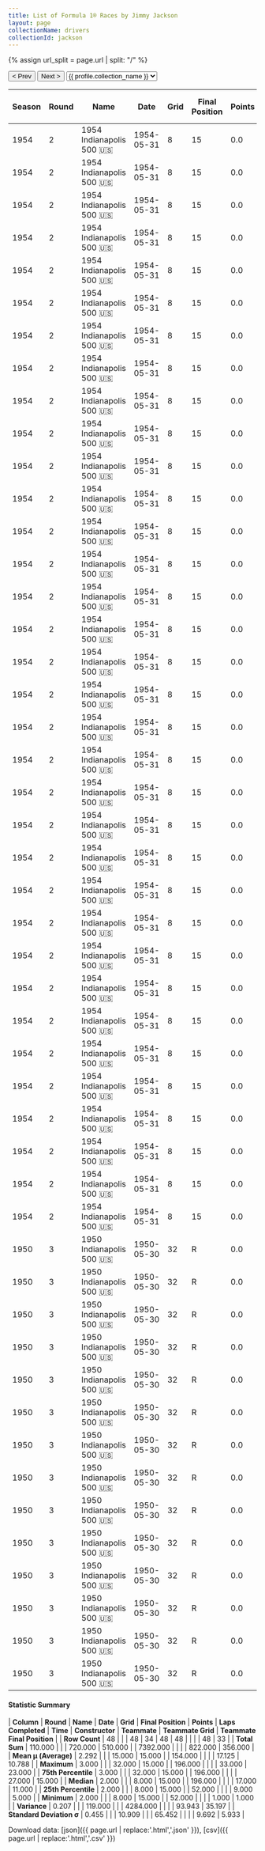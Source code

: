 ```yaml
---
title: List of Formula 1® Races by Jimmy Jackson
layout: page
collectionName: drivers
collectionId: jackson
---
```


{% assign url_split = page.url | split: "/" %}
<div id="collection-navigation">
<button onclick="selector.options[selector.selectedIndex-1].value && (window.location = selector.options[selector.selectedIndex-1].value);">&lt; Prev</button>
<button onclick="selector.options[selector.selectedIndex+1].value && (window.location = selector.options[selector.selectedIndex+1].value);">Next &gt;</button>
<select id="selector" onchange="this.options[this.selectedIndex].value && (window.location = this.options[this.selectedIndex].value);">
  {% for collectionId in site.data[page.collectionName].refs %}
    {% if collectionId == page.collectionId %}
      {% assign selected = "selected" %}
    {% else %}
      {% assign selected = "" %}
    {% endif %}
    {% assign profile = site.data[page.collectionName][collectionId].profile %}
    <option value="/f1/{{ page.collectionName }}/{{ collectionId }}/{{ url_split[4] }}" {{ selected }}>{{ profile.collection_name }}</option>
  {% endfor %}
</select>
</div>

| Season | Round | Name | Date | Grid | Final Position | Points | Laps Completed | Time | Constructor | Teammate | Teammate Grid | Teammate Final Position |
|--|--|--|--|--|--|--|--|--|--|--|--|--|
| 1954 | 2 | 1954 Indianapolis 500 🇺🇸 | 1954-05-31 | 8 | 15 | 0.0 | 196 |   | Kurtis Kraft 🇺🇸 | [Bill Vukovich 🇺🇸](/f1/drivers/vukovich) | 19 | 1 |
| 1954 | 2 | 1954 Indianapolis 500 🇺🇸 | 1954-05-31 | 8 | 15 | 0.0 | 196 |   | Kurtis Kraft 🇺🇸 | [Jack McGrath 🇺🇸](/f1/drivers/mcgrath) | 1 | 3 |
| 1954 | 2 | 1954 Indianapolis 500 🇺🇸 | 1954-05-31 | 8 | 15 | 0.0 | 196 |   | Kurtis Kraft 🇺🇸 | [Troy Ruttman 🇺🇸](/f1/drivers/ruttman) | 11 | 4 |
| 1954 | 2 | 1954 Indianapolis 500 🇺🇸 | 1954-05-31 | 8 | 15 | 0.0 | 196 |   | Kurtis Kraft 🇺🇸 | [Mike Nazaruk 🇺🇸](/f1/drivers/nazaruk) | 14 | 5 |
| 1954 | 2 | 1954 Indianapolis 500 🇺🇸 | 1954-05-31 | 8 | 15 | 0.0 | 196 |   | Kurtis Kraft 🇺🇸 | [Fred Agabashian 🇺🇸](/f1/drivers/agabashian) | 24 | 6 |
| 1954 | 2 | 1954 Indianapolis 500 🇺🇸 | 1954-05-31 | 8 | 15 | 0.0 | 196 |   | Kurtis Kraft 🇺🇸 | [Paul Russo 🇺🇸](/f1/drivers/paul_russo) | 32 | 8 |
| 1954 | 2 | 1954 Indianapolis 500 🇺🇸 | 1954-05-31 | 8 | 15 | 0.0 | 196 |   | Kurtis Kraft 🇺🇸 | [Larry Crockett 🇺🇸](/f1/drivers/crockett) | 25 | 9 |
| 1954 | 2 | 1954 Indianapolis 500 🇺🇸 | 1954-05-31 | 8 | 15 | 0.0 | 196 |   | Kurtis Kraft 🇺🇸 | [Art Cross 🇺🇸](/f1/drivers/cross) | 27 | 11 |
| 1954 | 2 | 1954 Indianapolis 500 🇺🇸 | 1954-05-31 | 8 | 15 | 0.0 | 196 |   | Kurtis Kraft 🇺🇸 | [Bob Sweikert 🇺🇸](/f1/drivers/sweikert) | 9 | 14 |
| 1954 | 2 | 1954 Indianapolis 500 🇺🇸 | 1954-05-31 | 8 | 15 | 0.0 | 196 |   | Kurtis Kraft 🇺🇸 | [Duane Carter 🇺🇸](/f1/drivers/darter) | 8 | 15 |
| 1954 | 2 | 1954 Indianapolis 500 🇺🇸 | 1954-05-31 | 8 | 15 | 0.0 | 196 |   | Kurtis Kraft 🇺🇸 | [Ernie McCoy 🇺🇸](/f1/drivers/mccoy) | 20 | 16 |
| 1954 | 2 | 1954 Indianapolis 500 🇺🇸 | 1954-05-31 | 8 | 15 | 0.0 | 196 |   | Kurtis Kraft 🇺🇸 | [Frank Armi 🇺🇸](/f1/drivers/armi) | 33 | 19 |
| 1954 | 2 | 1954 Indianapolis 500 🇺🇸 | 1954-05-31 | 8 | 15 | 0.0 | 196 |   | Kurtis Kraft 🇺🇸 | [Sam Hanks 🇺🇸](/f1/drivers/hanks) | 10 | R |
| 1954 | 2 | 1954 Indianapolis 500 🇺🇸 | 1954-05-31 | 8 | 15 | 0.0 | 196 |   | Kurtis Kraft 🇺🇸 | [Pat O'Connor 🇺🇸](/f1/drivers/connor) | 12 | R |
| 1954 | 2 | 1954 Indianapolis 500 🇺🇸 | 1954-05-31 | 8 | 15 | 0.0 | 196 |   | Kurtis Kraft 🇺🇸 | [Gene Hartley 🇺🇸](/f1/drivers/hartley) | 17 | 23 |
| 1954 | 2 | 1954 Indianapolis 500 🇺🇸 | 1954-05-31 | 8 | 15 | 0.0 | 196 |   | Kurtis Kraft 🇺🇸 | [Jerry Hoyt 🇺🇸](/f1/drivers/hoyt) | 30 | R |
| 1954 | 2 | 1954 Indianapolis 500 🇺🇸 | 1954-05-31 | 8 | 15 | 0.0 | 196 |   | Kurtis Kraft 🇺🇸 | [Jimmy Daywalt 🇺🇸](/f1/drivers/daywalt) | 2 | R |
| 1954 | 2 | 1954 Indianapolis 500 🇺🇸 | 1954-05-31 | 8 | 15 | 0.0 | 196 |   | Kurtis Kraft 🇺🇸 | [Jim Rathmann 🇺🇸](/f1/drivers/rathmann) | 28 | R |
| 1954 | 2 | 1954 Indianapolis 500 🇺🇸 | 1954-05-31 | 8 | 15 | 0.0 | 196 |   | Kurtis Kraft 🇺🇸 | [Tony Bettenhausen 🇺🇸](/f1/drivers/bettenhausen) | 21 | R |
| 1954 | 2 | 1954 Indianapolis 500 🇺🇸 | 1954-05-31 | 8 | 15 | 0.0 | 196 |   | Kurtis Kraft 🇺🇸 | [Johnnie Parsons 🇺🇸](/f1/drivers/parsons) | 15 | R |
| 1954 | 2 | 1954 Indianapolis 500 🇺🇸 | 1954-05-31 | 8 | 15 | 0.0 | 196 |   | Kurtis Kraft 🇺🇸 | [Bill Homeier 🇺🇸](/f1/drivers/homeier) | 18 | R |
| 1954 | 2 | 1954 Indianapolis 500 🇺🇸 | 1954-05-31 | 8 | 15 | 0.0 | 196 |   | Kurtis Kraft 🇺🇸 | [Duane Carter 🇺🇸](/f1/drivers/darter) | 11 | 4 |
| 1954 | 2 | 1954 Indianapolis 500 🇺🇸 | 1954-05-31 | 8 | 15 | 0.0 | 196 |   | Kurtis Kraft 🇺🇸 | [Jerry Hoyt 🇺🇸](/f1/drivers/hoyt) | 32 | 8 |
| 1954 | 2 | 1954 Indianapolis 500 🇺🇸 | 1954-05-31 | 8 | 15 | 0.0 | 196 |   | Kurtis Kraft 🇺🇸 | [Johnnie Parsons 🇺🇸](/f1/drivers/parsons) | 27 | 11 |
| 1954 | 2 | 1954 Indianapolis 500 🇺🇸 | 1954-05-31 | 8 | 15 | 0.0 | 196 |   | Kurtis Kraft 🇺🇸 | [Sam Hanks 🇺🇸](/f1/drivers/hanks) | 27 | 11 |
| 1954 | 2 | 1954 Indianapolis 500 🇺🇸 | 1954-05-31 | 8 | 15 | 0.0 | 196 |   | Kurtis Kraft 🇺🇸 | [Andy Linden 🇺🇸](/f1/drivers/linden) | 27 | 11 |
| 1954 | 2 | 1954 Indianapolis 500 🇺🇸 | 1954-05-31 | 8 | 15 | 0.0 | 196 |   | Kurtis Kraft 🇺🇸 | [Jimmy Davies 🇺🇸](/f1/drivers/davies) | 27 | 11 |
| 1954 | 2 | 1954 Indianapolis 500 🇺🇸 | 1954-05-31 | 8 | 15 | 0.0 | 196 |   | Kurtis Kraft 🇺🇸 | [Marshall Teague 🇺🇸](/f1/drivers/teague) | 8 | 15 |
| 1954 | 2 | 1954 Indianapolis 500 🇺🇸 | 1954-05-31 | 8 | 15 | 0.0 | 196 |   | Kurtis Kraft 🇺🇸 | [Tony Bettenhausen 🇺🇸](/f1/drivers/bettenhausen) | 8 | 15 |
| 1954 | 2 | 1954 Indianapolis 500 🇺🇸 | 1954-05-31 | 8 | 15 | 0.0 | 196 |   | Kurtis Kraft 🇺🇸 | [George Fonder 🇺🇸](/f1/drivers/fonder) | 33 | 19 |
| 1954 | 2 | 1954 Indianapolis 500 🇺🇸 | 1954-05-31 | 8 | 15 | 0.0 | 196 |   | Kurtis Kraft 🇺🇸 | [Jimmy Davies 🇺🇸](/f1/drivers/davies) | 10 | R |
| 1954 | 2 | 1954 Indianapolis 500 🇺🇸 | 1954-05-31 | 8 | 15 | 0.0 | 196 |   | Kurtis Kraft 🇺🇸 | [Jim Rathmann 🇺🇸](/f1/drivers/rathmann) | 10 | R |
| 1954 | 2 | 1954 Indianapolis 500 🇺🇸 | 1954-05-31 | 8 | 15 | 0.0 | 196 |   | Kurtis Kraft 🇺🇸 | [Marshall Teague 🇺🇸](/f1/drivers/teague) | 17 | R |
| 1954 | 2 | 1954 Indianapolis 500 🇺🇸 | 1954-05-31 | 8 | 15 | 0.0 | 196 |   | Kurtis Kraft 🇺🇸 | [Pat Flaherty 🇺🇸](/f1/drivers/flaherty) | 28 | R |
| 1950 | 3 | 1950 Indianapolis 500 🇺🇸 | 1950-05-30 | 32 | R | 0.0 | 52 |   | Kurtis Kraft 🇺🇸 | [Johnnie Parsons 🇺🇸](/f1/drivers/parsons) | 5 | 1 |
| 1950 | 3 | 1950 Indianapolis 500 🇺🇸 | 1950-05-30 | 32 | R | 0.0 | 52 |   | Kurtis Kraft 🇺🇸 | [Cecil Green 🇺🇸](/f1/drivers/green) | 12 | 4 |
| 1950 | 3 | 1950 Indianapolis 500 🇺🇸 | 1950-05-30 | 32 | R | 0.0 | 52 |   | Kurtis Kraft 🇺🇸 | [Joie Chitwood 🇺🇸](/f1/drivers/chitwood) | 9 | 5 |
| 1950 | 3 | 1950 Indianapolis 500 🇺🇸 | 1950-05-30 | 32 | R | 0.0 | 52 |   | Kurtis Kraft 🇺🇸 | [Walt Faulkner 🇺🇸](/f1/drivers/faulkner) | 1 | 7 |
| 1950 | 3 | 1950 Indianapolis 500 🇺🇸 | 1950-05-30 | 32 | R | 0.0 | 52 |   | Kurtis Kraft 🇺🇸 | [Pat Flaherty 🇺🇸](/f1/drivers/flaherty) | 11 | 10 |
| 1950 | 3 | 1950 Indianapolis 500 🇺🇸 | 1950-05-30 | 32 | R | 0.0 | 52 |   | Kurtis Kraft 🇺🇸 | [Mack Hellings 🇺🇸](/f1/drivers/hellings) | 26 | 13 |
| 1950 | 3 | 1950 Indianapolis 500 🇺🇸 | 1950-05-30 | 32 | R | 0.0 | 52 |   | Kurtis Kraft 🇺🇸 | [Jack McGrath 🇺🇸](/f1/drivers/mcgrath) | 6 | 14 |
| 1950 | 3 | 1950 Indianapolis 500 🇺🇸 | 1950-05-30 | 32 | R | 0.0 | 52 |   | Kurtis Kraft 🇺🇸 | [Johnny McDowell 🇺🇸](/f1/drivers/mcdowell) | 33 | 18 |
| 1950 | 3 | 1950 Indianapolis 500 🇺🇸 | 1950-05-30 | 32 | R | 0.0 | 52 |   | Kurtis Kraft 🇺🇸 | [Walt Brown 🇺🇸](/f1/drivers/walt_brown) | 20 | 19 |
| 1950 | 3 | 1950 Indianapolis 500 🇺🇸 | 1950-05-30 | 32 | R | 0.0 | 52 |   | Kurtis Kraft 🇺🇸 | [Jerry Hoyt 🇺🇸](/f1/drivers/hoyt) | 15 | 21 |
| 1950 | 3 | 1950 Indianapolis 500 🇺🇸 | 1950-05-30 | 32 | R | 0.0 | 52 |   | Kurtis Kraft 🇺🇸 | [Fred Agabashian 🇺🇸](/f1/drivers/agabashian) | 2 | R |
| 1950 | 3 | 1950 Indianapolis 500 🇺🇸 | 1950-05-30 | 32 | R | 0.0 | 52 |   | Kurtis Kraft 🇺🇸 | [Sam Hanks 🇺🇸](/f1/drivers/hanks) | 25 | R |
| 1950 | 3 | 1950 Indianapolis 500 🇺🇸 | 1950-05-30 | 32 | R | 0.0 | 52 |   | Kurtis Kraft 🇺🇸 | [Duke Dinsmore 🇺🇸](/f1/drivers/dinsmore) | 7 | R |
| 1950 | 3 | 1950 Indianapolis 500 🇺🇸 | 1950-05-30 | 32 | R | 0.0 | 52 |   | Kurtis Kraft 🇺🇸 | [Tony Bettenhausen 🇺🇸](/f1/drivers/bettenhausen) | 9 | 5 |

#### Statistic Summary

| **Column** | **Round** | **Name** | **Date** | **Grid** | **Final Position** | **Points** | **Laps Completed** | **Time** | **Constructor** | **Teammate** | **Teammate Grid** | **Teammate Final Position** |
| **Row Count** | 48 |  |  | 48 | 34 | 48 | 48 |  |  |  | 48 | 33 |
| **Total Sum** | 110.000 |  |  | 720.000 | 510.000 |  | 7392.000 |  |  |  | 822.000 | 356.000 |
| **Mean μ (Average)** | 2.292 |  |  | 15.000 | 15.000 |  | 154.000 |  |  |  | 17.125 | 10.788 |
| **Maximum** | 3.000 |  |  | 32.000 | 15.000 |  | 196.000 |  |  |  | 33.000 | 23.000 |
| **75th Percentile** | 3.000 |  |  | 32.000 | 15.000 |  | 196.000 |  |  |  | 27.000 | 15.000 |
| **Median** | 2.000 |  |  | 8.000 | 15.000 |  | 196.000 |  |  |  | 17.000 | 11.000 |
| **25th Percentile** | 2.000 |  |  | 8.000 | 15.000 |  | 52.000 |  |  |  | 9.000 | 5.000 |
| **Minimum** | 2.000 |  |  | 8.000 | 15.000 |  | 52.000 |  |  |  | 1.000 | 1.000 |
| **Variance** | 0.207 |  |  | 119.000 |  |  | 4284.000 |  |  |  | 93.943 | 35.197 |
| **Standard Deviation σ** | 0.455 |  |  | 10.909 |  |  | 65.452 |  |  |  | 9.692 | 5.933 |

Download data: [json]({{ page.url | replace:'.html','.json' }}), [csv]({{ page.url | replace:'.html','.csv' }})
